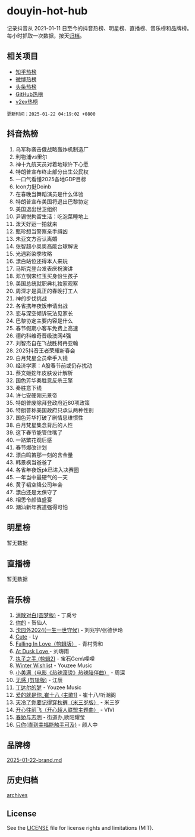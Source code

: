 # douyin-hot-hub

记录抖音从 2021-01-11 日至今的抖音热榜、明星榜、直播榜、音乐榜和品牌榜。每小时抓取一次数据，按天[归档](archives)。

## 相关项目

- [知乎热榜](https://github.com/lonnyzhang423/zhihu-hot-hub)
- [微博热榜](https://github.com/lonnyzhang423/weibo-hot-hub)
- [头条热榜](https://github.com/lonnyzhang423/toutiao-hot-hub)
- [GitHub热榜](https://github.com/lonnyzhang423/github-hot-hub)
- [v2ex热榜](https://github.com/lonnyzhang423/v2ex-hot-hub)


`更新时间：2025-01-22 04:19:02 +0800`

## 抖音热榜

1. 乌军称袭击俄战略轰炸机制造厂
1. 利物浦vs里尔
1. 神十九航天员对着地球许下心愿
1. 特朗普宣布终止部分出生公民权
1. 一口气看懂2025各地GDP目标
1. Icon力挺Doinb
1. 在春晚当舞蹈演员是什么体验
1. 特朗普宣布美国将退出巴黎协定
1. 美国退出世卫组织
1. 尹锡悦拘留生活：吃泡菜睡地上
1. 泼天好运一拍就来
1. 甄珍想当警察亲手缉凶
1. 朱亚文方否认离婚
1. 张智超小奥奥高能台球解说
1. 光遇彩染季攻略
1. 漂白站位还得本人来玩
1. 马斯克登台发表庆祝演讲
1. 邓立钢宋红玉买身份生孩子
1. 美国总统就职典礼独家观察
1. 周深才是真正的春晚打工人
1. 神的步伐挑战
1. 各省携年夜饭申请出战
1. 恋与深空倾诉玩法见家长
1. 巴黎协定主要内容是什么
1. 春节假期小客车免费上高速
1. 德约科维奇晋级澳网4强
1. 刘智杰自在飞战胜柯冉亚翰
1. 2025抖音王者荣耀新春会
1. 白月梵星全员牵手入镜
1. 经济学家：A股春节前或仍存扰动
1. 蔡文姬蛇年皮肤设计解析
1. 国色芳华秦胜意反杀王擎
1. 秦胜意下线
1. 许七安硬刚元景帝
1. 特朗普废除拜登政府近80项政策
1. 特朗普称美国政府只承认两种性别
1. 国色芳华打破了剧情思维惯性
1. 白月梵星集念背后的人性
1. 这下春节能管住嘴了
1. 一路繁花观后感
1. 春节爆改计划
1. 漂白鸣笛那一刻的含金量
1. 韩景枫当爸爸了
1. 各省年夜饭pk已进入决赛圈
1. 一年当中最硬气的一天
1. 黄子韬空降公司年会
1. 漂白还是太保守了
1. 相思令颜值盛宴
1. 潮汕新年赛道强得可怕

## 明星榜

暂无数据

## 直播榜

暂无数据

## 音乐榜

1. [消散对白(圆梦版)](https://sf3-cdn-tos.douyinstatic.com/obj/tos-cn-ve-2774/og4jB5I5IizzoZVAAAzWgBMAsMDWoArfwBOiFs) - 丁禹兮
1. [你的](https://sf5-hl-cdn-tos.douyinstatic.com/obj/tos-cn-ve-2774/oYuIeKf42jB7sEV6B2upMdpYAgfrQWj0FeRegh) - 贺仙人
1. [沈园外2024(一生一世守候)](https://sf5-hl-cdn-tos.douyinstatic.com/obj/tos-cn-ve-2774/oAIYMHGCmKaYKFDd6FZBf9AfMfx1eErAAEJAFH) - 刘兆宇/张德伊玲
1. [Cute](https://sf5-hl-cdn-tos.douyinstatic.com/obj/tos-cn-ve-2774/o4IbIzHWKAAB4wsS5qMBRiiAlEBGTpQRNfFvuo) - Ly
1. [Falling In Love（剪辑版）](https://sf5-hl-cdn-tos.douyinstatic.com/obj/tos-cn-ve-2774/o8ajpA8zzgBPahbBIO8AcKGBLJezFCRd1wfP9f) - 青村秀和
1. [ At Dusk  Love ](https://sf5-hl-cdn-tos.douyinstatic.com/obj/tos-cn-ve-2774/o8CrpCf5CaYgI4ZrtQgMQAFEfuGqNnRSDQAPBc) - 刘嗨雨
1. [执子之手 (剪辑2)](https://sf5-hl-cdn-tos.douyinstatic.com/obj/tos-cn-ve-2774/oUoZLQjCc31XzqsBnBQUNgeKtYPBcgbFDwtfcu) - 宝石Gem\哩哩
1. [Winter Wishlist](https://sf5-hl-cdn-tos.douyinstatic.com/obj/tos-cn-ve-2774/oIIgUOeamCFCVAzxN6MFRLIBlLGpUqQxeeHrLE) - Youzee Music
1. [小美满（电影《热辣滚烫》热辣陪伴曲）](https://sf5-hl-cdn-tos.douyinstatic.com/obj/tos-cn-ve-2774/o0GAn2lSgfZIDUgtevCGDQYnFg4CwnrBaxbTZL) - 周深
1. [无感 (剪辑版)](https://sf5-hl-cdn-tos.douyinstatic.com/obj/tos-cn-ve-2774/o0eIsUzJBDlQaQFC5OFlgbMEZC1TFYBftOBn6p) - 江辰
1. [丁达尔的梦](https://sf5-hl-cdn-tos.douyinstatic.com/obj/tos-cn-ve-2774/oMU3WirUZBVQkAC9ccG5P2IQirziZM2RTInUY) - Youzee Music
1. [爱的就是你_崔十八 (主歌1)](https://sf5-hl-cdn-tos.douyinstatic.com/obj/tos-cn-ve-2774/oI5BO5DhFZ6UTcNCnZaOCBLtZ7WIMQGfgnXf5E) - 崔十八/听潮阁
1. [天冷了你要记得穿秋裤（米三岁版）](https://sf3-cdn-tos.douyinstatic.com/obj/tos-cn-ve-2774/oQlIwVIDWiZ6BQilAorS7MA0AgCkQDvcZAdm1) - 米三岁
1. [开心往前飞（开心超人联盟主题曲）](https://sf3-cdn-tos.douyinstatic.com/obj/tos-cn-ve-2774/9d8fb7c82cf1421fb93a9fe925275e0a) - VIVI
1. [春娇与志明](https://sf5-hl-cdn-tos.douyinstatic.com/obj/tos-cn-ve-2774/e530d8fceb7044b39707d7f9ff54add1) - 街道办,欧阳耀莹
1. [只你(直到幸福能触手可及)](https://sf5-hl-cdn-tos.douyinstatic.com/obj/tos-cn-ve-2774/o0lBkRDzFTeaVSUz3ZZSCBVtZ5DIMQGfgmEAuE) - 颜人中

## 品牌榜

[2025-01-22-brand.md](archives/2025-01-22-brand.md)

## 历史归档

[archives](archives)

## License

See the [LICENSE](LICENSE) file for license rights and limitations (MIT).
